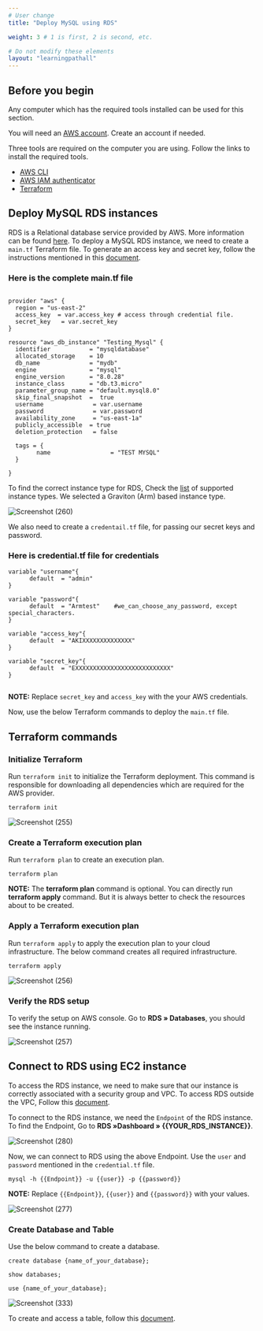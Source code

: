 ```yaml
---
# User change
title: "Deploy MySQL using RDS"

weight: 3 # 1 is first, 2 is second, etc.

# Do not modify these elements
layout: "learningpathall"
---
```

## Before you begin

Any computer which has the required tools installed can be used for this section.

You will need an [AWS account](https://portal.aws.amazon.com/billing/signup?nc2=h_ct&src=default&redirect_url=https%3A%2F%2Faws.amazon.com%2Fregistration-confirmation#/start). Create an account if needed.

Three tools are required on the computer you are using. Follow the links to install the required tools.

* [AWS CLI](/install-guides/aws-cli)
* [AWS IAM authenticator](https://docs.aws.amazon.com/eks/latest/userguide/install-aws-iam-authenticator.html)
* [Terraform](/install-guides/terraform)

## Deploy MySQL RDS instances

RDS is a Relational database service provided by AWS. More information can be found [here](https://docs.aws.amazon.com/AmazonRDS/latest/UserGuide/CHAP_GettingStarted.CreatingConnecting.MySQL.html). To deploy a MySQL RDS instance, we need to create a `main.tf` Terraform file.
To generate an access key and secret key, follow the instructions mentioned in this [document](https://github.com/Avinashpuresoftware/arm-software-developers-ads/blob/local_testing/content/learning-paths/server-and-cloud/mysql/ec2_deployment.md#generate-access-keys-access-key-id-and-secret-access-key).

### Here is the complete main.tf file


```console

provider "aws" {
  region = "us-east-2"
  access_key  = var.access_key # access through credential file. 
  secret_key   = var.secret_key
}

resource "aws_db_instance" "Testing_Mysql" {
  identifier           = "mysqldatabase"
  allocated_storage    = 10
  db_name              = "mydb"
  engine               = "mysql"
  engine_version       = "8.0.28"
  instance_class       = "db.t3.micro"
  parameter_group_name = "default.mysql8.0"
  skip_final_snapshot  =  true
  username              = var.username
  password              = var.password
  availability_zone     = "us-east-1a"
  publicly_accessible  = true
  deletion_protection   = false

  tags = {
        name                 = "TEST MYSQL"
  }

}

``` 

To find the correct instance type for RDS, Check the [list](https://aws.amazon.com/rds/mysql/instance-types/) of supported instance types. We selected a Graviton (Arm) based instance type.

![Screenshot (260)](https://user-images.githubusercontent.com/92315883/209249327-3755d7ef-581b-456c-a64b-e2167080dd59.png)

We also need to create a `credentail.tf` file, for passing our secret keys and password.

### Here is credential.tf file for credentials

```console
variable "username"{
      default  = "admin"
}

variable "password"{
      default  = "Armtest"    #we_can_choose_any_password, except special_characters.
}

variable "access_key"{
      default  = "AKIXXXXXXXXXXXXXX"
}

variable "secret_key"{
      default  = "EXXXXXXXXXXXXXXXXXXXXXXXXXXX"
}


```
**NOTE:** Replace `secret_key` and `access_key` with the your AWS credentials.

Now, use the below Terraform commands to deploy the `main.tf` file.

## Terraform commands

### Initialize Terraform

Run `terraform init` to initialize the Terraform deployment. This command is responsible for downloading all dependencies which are required for the AWS provider.


```console
terraform init
```
![Screenshot (255)](https://user-images.githubusercontent.com/92315883/209247057-71265c2d-e52a-411c-91f2-e774d51874bb.png)

### Create a Terraform execution plan

Run `terraform plan` to create an execution plan.

```console
terraform plan
```

**NOTE:** The **terraform plan** command is optional. You can directly run **terraform apply** command. But it is always better to check the resources about to be created.

### Apply a Terraform execution plan

Run `terraform apply` to apply the execution plan to your cloud infrastructure. The below command creates all required infrastructure.

```console
terraform apply
```      

![Screenshot (256)](https://user-images.githubusercontent.com/92315883/209247083-91a719df-8707-4380-9637-d1238cacf8b3.png)

### Verify the RDS setup

To verify the setup on AWS console. Go to **RDS » Databases**, you should see the instance running.  

![Screenshot (257)](https://user-images.githubusercontent.com/92315883/209247626-2df854ca-a781-46b0-aeba-076a23b0c1fb.png)

## Connect to RDS using EC2 instance

To access the RDS instance, we need to make sure that our instance is correctly associated with a security group and VPC. To access RDS outside the VPC, Follow this [document](https://docs.aws.amazon.com/AmazonRDS/latest/UserGuide/CHAP_CommonTasks.Connect.html).

To connect to the RDS instance, we need the `Endpoint` of the RDS instance. To find the Endpoint, Go to **RDS »Dashboard » {{YOUR_RDS_INSTANCE}}**.

![Screenshot (280)](https://user-images.githubusercontent.com/92315883/209741254-55b40b52-1c56-482a-ab48-e33f510a1cf6.png)


Now, we can connect to RDS using the above Endpoint. Use the `user` and `password` mentioned in the `credential.tf` file.

```console
mysql -h {{Endpoint}} -u {{user}} -p {{password}}
```
**NOTE:** Replace `{{Endpoint}}`, `{{user}}` and `{{password}}` with your values.

![Screenshot (277)](https://user-images.githubusercontent.com/92315883/209741354-7872aac9-97cd-4554-ade8-80f8a4bbdf25.png)


### Create Database and Table
Use the below command to create a database.

```console
create database {name_of_your_database};
```
```console
show databases;
```
```console
use {name_of_your_database};
```
![Screenshot (333)](https://user-images.githubusercontent.com/92315883/213410009-1149699d-a643-452d-b28b-cb69d95413e9.png)

To create and access a table, follow this [document](/learning-paths/server-and-cloud/mysql/ec2_deployment#access-database-and-create-table).

